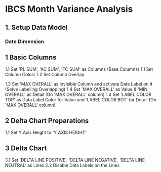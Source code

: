 # IBCS Month Variance Analysis

## 1. Setup Data Model

### Date Dimension


## 1 Basic Columns
1.1 Set 'PL SUM', 'AC SUM', 'FC SUM' as Columns (Base Columns)
1.1 Set Column Colors
1.2 Set Column Overlap

1.3 Set 'MAX OVERALL' as invisible Column and activate Data Label on it (Solve Labelling Overlapping)
1.4 Set 'MAX OVERALL' as Value & 'MIN OVERALL' as Detail (On 'MAX OVERALL' column)
1.4 Set 'LABEL COLOR TOP' as Data Label Color for Value and 'LABEL COLOR BOT' for Detail (On 'MAX OVERALL' column) 

## 2 Delta Chart Preparations 
1.1 Set Y Axis Height to 'Y AXIS HEIGHT'

## 3 Delta Chart
3.1 Set 'DELTA LINE POSITIVE', 'DELTA LINE NEGATIVE', 'DELTA LINE NEUTRAL' as Lines
2.2 Disable Data Labels on the Lines


